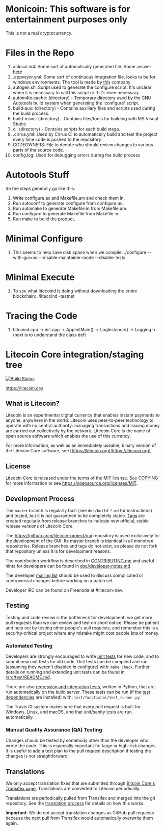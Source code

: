 Monicoin: This software is for entertainment purposes only
===========================================================

This is not a real cryptocurrency.

Files in the Repo
=================

1. aclocal.m4: Some sort of automatically generated file. Some answer [here](https://stackoverflow.com/questions/1970926/whats-the-point-of-aclocal#1971156a)
2. .appveyor.yml: Some sort of continuous integration file, looks to be for windows environments. The tool is made by [this](https://www.appveyor.com/docs/) company
3. autogen.sh: Script used to generate the configure script. It's unclear when it is necessary to call this script or if it's even necessary.
4. autom4te.cache: (directory) - Temporary directory used by the GNU Autotools build system when generating the 'configure' script.
5. build-aux: (directory) - Contains auxiliary files and scripts used during the build process. 
6. build-msvc: (directory) - Contains files/tools for building with MS Visual Studio
7. ci: (directory) - Contains scripts for each build stage. 
8. .cirrus.yml: Used by Cirrus CI to automatically build and test the project every time code is pushed to the repository
9. CODEOWNERS: File to denote who should review changes to various parts of the source code.
10. config.log: Used for debugging errors during the build process


Autotools Stuff
===============

So the steps generally go like this:

1. Write configure.ac and Makefile.am and check them in. 
2. Run autoconf to generate configure from configure.ac. 
3. Run automake to generate Makefile.in from Makefile.am. 
4. Run configure to generate Makefile from Makefile.in. 
5. Run make to build the product.

Minimal Configure
=================

1. This seems to help save disk space when we compile: ./configure --with-gui=no --disable-maintainer-mode --disable-tests

Minimal Execute
===============

1. To see what litecoind is doing without downloading the entire blockchain: ./litecoind -testnet


Tracing the Code
================

1. bitcoind.cpp -> init.cpp -> AppInitMain() -> LogInstance() -> Logging.h (next is to understand the class def)


Litecoin Core integration/staging tree
=====================================

[![Build Status](https://travis-ci.org/litecoin-project/litecoin.svg?branch=master)](https://travis-ci.org/litecoin-project/litecoin)

https://litecoin.org

What is Litecoin?
----------------

Litecoin is an experimental digital currency that enables instant payments to
anyone, anywhere in the world. Litecoin uses peer-to-peer technology to operate
with no central authority: managing transactions and issuing money are carried
out collectively by the network. Litecoin Core is the name of open source
software which enables the use of this currency.

For more information, as well as an immediately useable, binary version of
the Litecoin Core software, see [https://litecoin.org](https://litecoin.org).

License
-------

Litecoin Core is released under the terms of the MIT license. See [COPYING](COPYING) for more
information or see https://opensource.org/licenses/MIT.

Development Process
-------------------

The `master` branch is regularly built (see `doc/build-*.md` for instructions) and tested, but it is not guaranteed to be
completely stable. [Tags](https://github.com/litecoin-project/litecoin/tags) are created
regularly from release branches to indicate new official, stable release versions of Litecoin Core.

The https://github.com/litecoin-project/gui repository is used exclusively for the
development of the GUI. Its master branch is identical in all monotree
repositories. Release branches and tags do not exist, so please do not fork
that repository unless it is for development reasons.

The contribution workflow is described in [CONTRIBUTING.md](CONTRIBUTING.md)
and useful hints for developers can be found in [doc/developer-notes.md](doc/developer-notes.md).

The developer [mailing list](https://groups.google.com/forum/#!forum/litecoin-dev)
should be used to discuss complicated or controversial changes before working
on a patch set.

Developer IRC can be found on Freenode at #litecoin-dev.

Testing
-------

Testing and code review is the bottleneck for development; we get more pull
requests than we can review and test on short notice. Please be patient and help out by testing
other people's pull requests, and remember this is a security-critical project where any mistake might cost people
lots of money.

### Automated Testing

Developers are strongly encouraged to write [unit tests](src/test/README.md) for new code, and to
submit new unit tests for old code. Unit tests can be compiled and run
(assuming they weren't disabled in configure) with: `make check`. Further details on running
and extending unit tests can be found in [/src/test/README.md](/src/test/README.md).

There are also [regression and integration tests](/test), written
in Python, that are run automatically on the build server.
These tests can be run (if the [test dependencies](/test) are installed) with: `test/functional/test_runner.py`

The Travis CI system makes sure that every pull request is built for Windows, Linux, and macOS, and that unit/sanity tests are run automatically.

### Manual Quality Assurance (QA) Testing

Changes should be tested by somebody other than the developer who wrote the
code. This is especially important for large or high-risk changes. It is useful
to add a test plan to the pull request description if testing the changes is
not straightforward.

Translations
------------

We only accept translation fixes that are submitted through [Bitcoin Core's Transifex page](https://www.transifex.com/projects/p/bitcoin/).
Translations are converted to Litecoin periodically.

Translations are periodically pulled from Transifex and merged into the git repository. See the
[translation process](doc/translation_process.md) for details on how this works.

**Important**: We do not accept translation changes as GitHub pull requests because the next
pull from Transifex would automatically overwrite them again.
